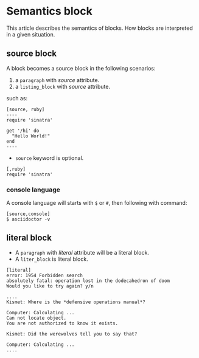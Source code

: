 # Semantics block

This article describes the semantics of blocks. How blocks are interpreted in a given situation.

## source block

A block becomes a source block in the following scenarios:

1. a `paragraph` with _source_ attribute.
2. a `listing_block` with _source_ attribute.

such as:

```adoc
[source, ruby]
----
require 'sinatra'

get '/hi' do
  "Hello World!"
end
----
```

- `source` keyword is optional.

```adoc
[,ruby]
require 'sinatra'
```

### console language

A console language will starts with `$` or `#`, then following with command:

```adoc
[source,console]
$ asciidoctor -v
```
## literal block

- A `paragraph` with _literal_ attribute will be a literal block.
- A `liter_block` is literal block.

```adoc
[literal]
error: 1954 Forbidden search
absolutely fatal: operation lost in the dodecahedron of doom
Would you like to try again? y/n
```

```adoc
....
Kismet: Where is the *defensive operations manual*?

Computer: Calculating ...
Can not locate object.
You are not authorized to know it exists.

Kismet: Did the werewolves tell you to say that?

Computer: Calculating ...
....
```
